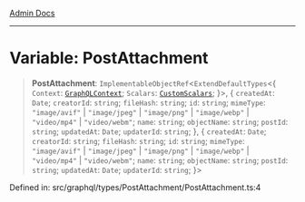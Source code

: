 [Admin Docs](/)

***

# Variable: PostAttachment

> **PostAttachment**: `ImplementableObjectRef`\<`ExtendDefaultTypes`\<\{ `Context`: [`GraphQLContext`](../../../../context/type-aliases/GraphQLContext.md); `Scalars`: [`CustomScalars`](../../../../scalars/type-aliases/CustomScalars.md); \}\>, \{ `createdAt`: `Date`; `creatorId`: `string`; `fileHash`: `string`; `id`: `string`; `mimeType`: `"image/avif"` \| `"image/jpeg"` \| `"image/png"` \| `"image/webp"` \| `"video/mp4"` \| `"video/webm"`; `name`: `string`; `objectName`: `string`; `postId`: `string`; `updatedAt`: `Date`; `updaterId`: `string`; \}, \{ `createdAt`: `Date`; `creatorId`: `string`; `fileHash`: `string`; `id`: `string`; `mimeType`: `"image/avif"` \| `"image/jpeg"` \| `"image/png"` \| `"image/webp"` \| `"video/mp4"` \| `"video/webm"`; `name`: `string`; `objectName`: `string`; `postId`: `string`; `updatedAt`: `Date`; `updaterId`: `string`; \}\>

Defined in: src/graphql/types/PostAttachment/PostAttachment.ts:4
